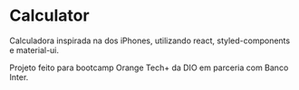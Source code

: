 # Calculator

Calculadora inspirada na dos iPhones, utilizando react, styled-components e material-ui.

Projeto feito para bootcamp Orange Tech+ da DIO em parceria com Banco Inter.
